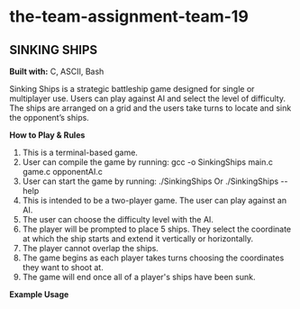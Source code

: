 # the-team-assignment-team-19

## SINKING SHIPS

**Built with:** C, ASCII, Bash

Sinking Ships is a strategic battleship game designed for single or multiplayer use. Users can play against AI and select the level of difficulty. The ships are arranged on a grid and the users take turns to locate and sink the opponent’s ships. 

**How to Play & Rules**
1. This is a terminal-based game. 
2. User can compile the game by running:
			gcc -o SinkingShips main.c game.c opponentAI.c
3. User can start the game by running:
	./SinkingShips
Or        ./SinkingShips --help
4. This is intended to be a two-player game. The user can play against an AI.
5. The user can choose the difficulty level with the AI.
6. The player will be prompted to place 5 ships. They select the coordinate at which the ship starts and extend it vertically or horizontally.
7. The player cannot overlap the ships.
8. The game begins as each player takes turns choosing the coordinates they want to shoot at.
9. The game will end once all of a player's ships have been sunk.

**Example Usage**
